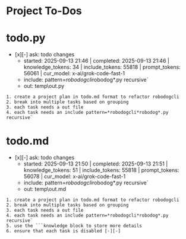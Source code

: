 # Project To-Dos


# todo.py
- [x][-] ask: todo changes
  - started: 2025-09-13 21:46 | completed: 2025-09-13 21:46 | knowledge_tokens: 34 | include_tokens: 55818 | prompt_tokens: 56061 | cur_model: x-ai/grok-code-fast-1
  - include: pattern=*robodogcli*robodog*.py  recursive`
  - out:  temp\out.py
```knowledge
1. create a project plan in todo.md format to refactor robodogcli
2. break into multiple tasks based on grouping
3. each task needs a out file 
4. each task needs an include pattern=*robodogcli*robodog*.py  recursive`
```



# todo.md
- [x][-] ask: todo changes
  - started: 2025-09-13 21:50 | completed: 2025-09-13 21:51 | knowledge_tokens: 51 | include_tokens: 55818 | prompt_tokens: 56078 | cur_model: x-ai/grok-code-fast-1
  - include: pattern=*robodogcli*robodog*.py  recursive`
  - out:  temp\out.md
```knowledge
1. create a project plan in todo.md format to refactor robodogcli
2. break into multiple tasks based on grouping
3. each task needs a out file 
4. each task needs an include pattern=*robodogcli*robodog*.py  recursive`
5. use the ```knowledge block to store more details
6. ensure that each task is disabled [-][-] 
```
